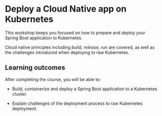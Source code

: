 # Deploy a Cloud Native app on Kubernetes

This workshop keeps you focused on how to prepare and *deploy* your
Spring Boot application to Kubernetes.

Cloud native principles including *build, release, run* are covered,
as well as the challenges introduced when deploying to raw Kubernetes.

## Learning outcomes

After completing the course, you will be able to:

-   Build,
    containerize and deploy a Spring Boot application to a Kubernetes
    cluster.

-   Explain challenges of the deployment process to raw Kubernetes
    deployment.
